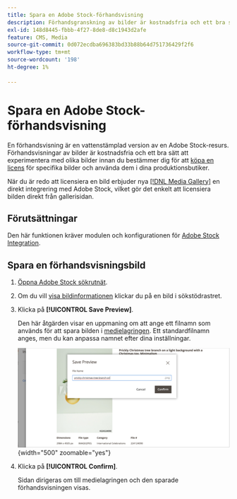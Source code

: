 ```yaml
---
title: Spara en Adobe Stock-förhandsvisning
description: Förhandsgranskning av bilder är kostnadsfria och ett bra sätt att experimentera med olika Adobe Stock-bilder innan du bestämmer dig för att köpa en licens.
exl-id: 148d8445-fbbb-4f27-8de8-d8c1943d2afe
feature: CMS, Media
source-git-commit: 0d072ecdba696383bd33b88b64d751736429f2f6
workflow-type: tm+mt
source-wordcount: '198'
ht-degree: 1%

---
```


# Spara en Adobe Stock-förhandsvisning

En förhandsvisning är en vattenstämplad version av en Adobe Stock-resurs. Förhandsvisningar av bilder är kostnadsfria och ett bra sätt att experimentera med olika bilder innan du bestämmer dig för att [köpa en licens](./adobe-stock-license-image.md) för specifika bilder och använda dem i dina produktionsbutiker.

När du är redo att licensiera en bild erbjuder nya [[!DNL Media Gallery]](media-gallery.md) en direkt integrering med Adobe Stock, vilket gör det enkelt att licensiera bilden direkt från gallerisidan.

## Förutsättningar

Den här funktionen kräver modulen och konfigurationen för [Adobe Stock Integration](./adobe-stock.md).

## Spara en förhandsvisningsbild

1. [Öppna Adobe Stock sökrutnät](./adobe-stock-manage.md#access-the-adobe-stock-search-grid).

1. Om du vill [visa bildinformationen](./adobe-stock-manage.md#view-image-details) klickar du på en bild i sökstödrastret.

1. Klicka på **[!UICONTROL Save Preview]**.

   Den här åtgärden visar en uppmaning om att ange ett filnamn som används för att spara bilden i [medielagringen](./media-storage.md). Ett standardfilnamn anges, men du kan anpassa namnet efter dina inställningar.

   ![Spara Adobe Stock-förhandsvisningsbild](./assets/adobe-stock-save-preview.png){width="500" zoomable="yes"}

1. Klicka på **[!UICONTROL Confirm]**.

   Sidan dirigeras om till medielagringen och den sparade förhandsvisningen visas.
